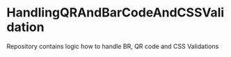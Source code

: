 # HandlingQRAndBarCodeAndCSSValidation
Repository contains logic how to handle BR, QR code and CSS Validations
